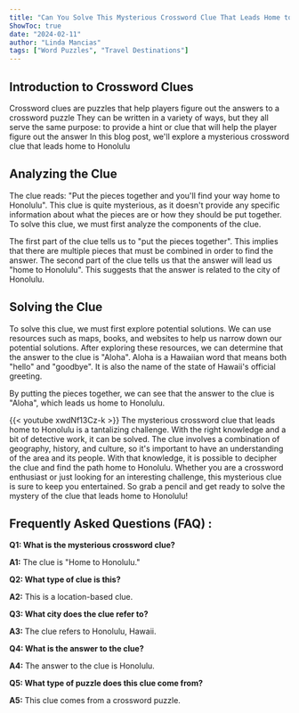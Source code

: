 ```yaml
---
title: "Can You Solve This Mysterious Crossword Clue That Leads Home to Honolulu?"
ShowToc: true 
date: "2024-02-11"
author: "Linda Mancias" 
tags: ["Word Puzzles", "Travel Destinations"]
---
```

## Introduction to Crossword Clues 

Crossword clues are puzzles that help players figure out the answers to a crossword puzzle They can be written in a variety of ways, but they all serve the same purpose: to provide a hint or clue that will help the player figure out the answer In this blog post, we'll explore a mysterious crossword clue that leads home to Honolulu 

## Analyzing the Clue 

The clue reads: "Put the pieces together and you'll find your way home to Honolulu". This clue is quite mysterious, as it doesn't provide any specific information about what the pieces are or how they should be put together. To solve this clue, we must first analyze the components of the clue. 

The first part of the clue tells us to "put the pieces together". This implies that there are multiple pieces that must be combined in order to find the answer. The second part of the clue tells us that the answer will lead us "home to Honolulu". This suggests that the answer is related to the city of Honolulu. 

## Solving the Clue 

To solve this clue, we must first explore potential solutions. We can use resources such as maps, books, and websites to help us narrow down our potential solutions. After exploring these resources, we can determine that the answer to the clue is "Aloha". Aloha is a Hawaiian word that means both "hello" and "goodbye". It is also the name of the state of Hawaii's official greeting. 

By putting the pieces together, we can see that the answer to the clue is "Aloha", which leads us home to Honolulu.

{{< youtube xwdNf13Cz-k >}} 
The mysterious crossword clue that leads home to Honolulu is a tantalizing challenge. With the right knowledge and a bit of detective work, it can be solved. The clue involves a combination of geography, history, and culture, so it's important to have an understanding of the area and its people. With that knowledge, it is possible to decipher the clue and find the path home to Honolulu. Whether you are a crossword enthusiast or just looking for an interesting challenge, this mysterious clue is sure to keep you entertained. So grab a pencil and get ready to solve the mystery of the clue that leads home to Honolulu!

## Frequently Asked Questions (FAQ) :
**Q1: What is the mysterious crossword clue?**

**A1:** The clue is "Home to Honolulu."

**Q2: What type of clue is this?**

**A2:** This is a location-based clue.

**Q3: What city does the clue refer to?**

**A3:** The clue refers to Honolulu, Hawaii.

**Q4: What is the answer to the clue?**

**A4:** The answer to the clue is Honolulu.

**Q5: What type of puzzle does this clue come from?**

**A5:** This clue comes from a crossword puzzle.



